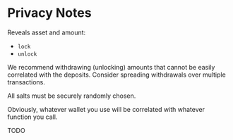 # Privacy Notes

Reveals asset and amount:
- `lock`
- `unlock`

We recommend withdrawing (unlocking) amounts that cannot be easily correlated with the deposits. Consider spreading withdrawals over multiple transactions.

All salts must be securely randomly chosen.

Obviously, whatever wallet you use will be correlated with whatever function you call.



TODO

